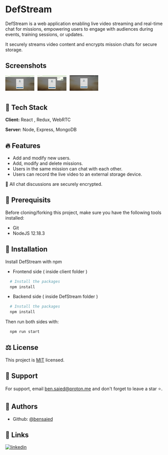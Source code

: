 # DefStream

DefStream is a web application enabling live video streaming and real-time chat for missions, empowering users to engage with audiences during events, training sessions, or updates.

It securely streams video content and encrypts mission chats for secure storage.

## Screenshots

<div style="display: flex; flex-wrap: wrap;">
    <img src="screenshots/1.png" alt="Screenshot 1" style="width: calc(100% / 5 - 10px); margin-right: 10px; margin-bottom: 10px;">
    <img src="screenshots/2.png" alt="Screenshot 2" style="width: calc(100% / 5 - 10px); margin-right: 10px; margin-bottom: 10px;">
    <img src="screenshots/3.png" alt="Screenshot 20" style="width: calc(100% / 5 - 10px); margin-right: 10px; margin-bottom: 10px;">
</div>

## 🧰 Tech Stack

**Client:** React , Redux, WebRTC

**Server:** Node, Express, MongoDB

## 🔥 Features

- Add and modify new users.
- Add, modify and delete missions.
- Users in the same mission can chat with each other.
- Users can record the live video to an external storage device.

🚩 All chat discussions are securely encrypted.

## 📑 Prerequisits

Before cloning/forking this project, make sure you have the following tools installed:

- Git
- NodeJS 12.18.3

## 🚀 Installation

Install DefStream with npm

- Frontend side ( inside client folder )

```bash
  # Install the packages
  npm install
```

- Backend side ( inside DefStream folder )

```bash
  # Install the packages
  npm install
```

Then run both sides with:

```bash
  npm run start
```

## ⚖️ License

This project is [MIT](https://choosealicense.com/licenses/mit/) licensed.

## 💝 Support

For support, email ben.saied@proton.me and don't forget to leave a star ⭐️.

## 📝 Authors

- Github: [@bensaied](https://www.github.com/bensaied)

## 🔗 Links

[![linkedin](https://img.shields.io/badge/linkedin-0A66C2?style=for-the-badge&logo=linkedin&logoColor=white)](https://www.linkedin.com/in/oussama-ben-saayeed/)
